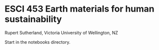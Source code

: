 # ESCI 453 Earth materials for human sustainability

Rupert Sutherland, Victoria University of Wellington, NZ

Start in the notebooks directory.